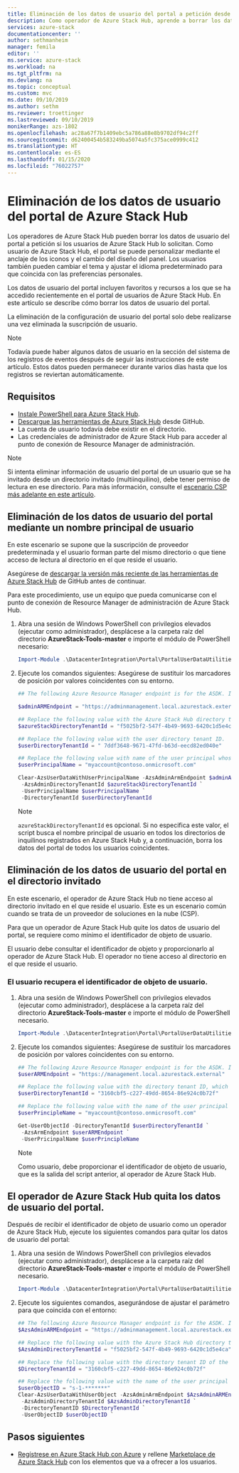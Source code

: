 ```yaml
---
title: Eliminación de los datos de usuario del portal a petición desde Azure Stack Hub. | Microsoft Docs
description: Como operador de Azure Stack Hub, aprende a borrar los datos de usuario del portal cuando lo soliciten los usuarios de Azure Stack Hub.
services: azure-stack
documentationcenter: ''
author: sethmanheim
manager: femila
editor: ''
ms.service: azure-stack
ms.workload: na
ms.tgt_pltfrm: na
ms.devlang: na
ms.topic: conceptual
ms.custom: mvc
ms.date: 09/10/2019
ms.author: sethm
ms.reviewer: troettinger
ms.lastreviewed: 09/10/2019
monikerRange: azs-1802
ms.openlocfilehash: ac28a67f7b1409ebc5a786a88e8b9702df94c2ff
ms.sourcegitcommit: d62400454b583249ba5074a5fc375ace0999c412
ms.translationtype: HT
ms.contentlocale: es-ES
ms.lasthandoff: 01/15/2020
ms.locfileid: "76022757"
---
```

# <a name="clear-portal-user-data-from-azure-stack-hub"></a>Eliminación de los datos de usuario del portal de Azure Stack Hub

Los operadores de Azure Stack Hub pueden borrar los datos de usuario del portal a petición si los usuarios de Azure Stack Hub lo solicitan. Como usuario de Azure Stack Hub, el portal se puede personalizar mediante el anclaje de los iconos y el cambio del diseño del panel. Los usuarios también pueden cambiar el tema y ajustar el idioma predeterminado para que coincida con las preferencias personales. 

Los datos de usuario del portal incluyen favoritos y recursos a los que se ha accedido recientemente en el portal de usuarios de Azure Stack Hub. En este artículo se describe cómo borrar los datos de usuario del portal.

La eliminación de la configuración de usuario del portal solo debe realizarse una vez eliminada la suscripción de usuario.

> [!NOTE]
> Todavía puede haber algunos datos de usuario en la sección del sistema de los registros de eventos después de seguir las instrucciones de este artículo. Estos datos pueden permanecer durante varios días hasta que los registros se reviertan automáticamente.

## <a name="requirements"></a>Requisitos

- [Instale PowerShell para Azure Stack Hub](azure-stack-powershell-install.md).
- [Descargue las herramientas de Azure Stack Hub](azure-stack-powershell-download.md) desde GitHub.
- La cuenta de usuario todavía debe existir en el directorio.
- Las credenciales de administrador de Azure Stack Hub para acceder al punto de conexión de Resource Manager de administración.

> [!NOTE]
> Si intenta eliminar información de usuario del portal de un usuario que se ha invitado desde un directorio invitado (multiinquilino), debe tener permiso de lectura en ese directorio. Para más información, consulte el [escenario CSP más adelante en este artículo](#clear-portal-user-data-in-guest-directory).

## <a name="clear-portal-user-data-using-a-user-principal-name"></a>Eliminación de los datos de usuario del portal mediante un nombre principal de usuario

En este escenario se supone que la suscripción de proveedor predeterminada y el usuario forman parte del mismo directorio o que tiene acceso de lectura al directorio en el que reside el usuario.

Asegúrese de [descargar la versión más reciente de las herramientas de Azure Stack Hub](azure-stack-powershell-download.md) de GitHub antes de continuar.

Para este procedimiento, use un equipo que pueda comunicarse con el punto de conexión de Resource Manager de administración de Azure Stack Hub.

1. Abra una sesión de Windows PowerShell con privilegios elevados (ejecutar como administrador), desplácese a la carpeta raíz del directorio **AzureStack-Tools-master** e importe el módulo de PowerShell necesario:

   ```powershell
   Import-Module .\DatacenterIntegration\Portal\PortalUserDataUtilities.psm1
   ```

2. Ejecute los comandos siguientes: Asegúrese de sustituir los marcadores de posición por valores coincidentes con su entorno.

   ```powershell
   ## The following Azure Resource Manager endpoint is for the ASDK. If you are in a multinode environment, contact your operator or service provider to get the endpoint.

   $adminARMEndpoint = "https://adminmanagement.local.azurestack.external"

   ## Replace the following value with the Azure Stack Hub directory tenant ID.
   $azureStackDirectoryTenantId = "f5025bf2-547f-4b49-9693-6420c1d5e4ca"

   ## Replace the following value with the user directory tenant ID.
   $userDirectoryTenantId = " 7ddf3648-9671-47fd-b63d-eecd82ed040e"

   ## Replace the following value with name of the user principal whose portal user data is to be cleared.
   $userPrincipalName = "myaccount@contoso.onmicrosoft.com"

   Clear-AzsUserDataWithUserPrincipalName -AzsAdminArmEndpoint $adminARMEndpoint `
    -AzsAdminDirectoryTenantId $azureStackDirectoryTenantId `
    -UserPrincipalName $userPrincipalName `
    -DirectoryTenantId $userDirectoryTenantId
   ```

   > [!NOTE]
   > `azureStackDirectoryTenantId` es opcional. Si no especifica este valor, el script busca el nombre principal de usuario en todos los directorios de inquilinos registrados en Azure Stack Hub y, a continuación, borra los datos del portal de todos los usuarios coincidentes.

## <a name="clear-portal-user-data-in-guest-directory"></a>Eliminación de los datos de usuario del portal en el directorio invitado

En este escenario, el operador de Azure Stack Hub no tiene acceso al directorio invitado en el que reside el usuario. Este es un escenario común cuando se trata de un proveedor de soluciones en la nube (CSP).

Para que un operador de Azure Stack Hub quite los datos de usuario del portal, se requiere como mínimo el identificador de objeto de usuario.

El usuario debe consultar el identificador de objeto y proporcionarlo al operador de Azure Stack Hub. El operador no tiene acceso al directorio en el que reside el usuario.

### <a name="user-retrieves-the-user-object-id"></a>El usuario recupera el identificador de objeto de usuario.

1. Abra una sesión de Windows PowerShell con privilegios elevados (ejecutar como administrador), desplácese a la carpeta raíz del directorio **AzureStack-Tools-master** e importe el módulo de PowerShell necesario.

   ```powershell
   Import-Module .\DatacenterIntegration\Portal\PortalUserDataUtilities.psm1
   ```

2. Ejecute los comandos siguientes: Asegúrese de sustituir los marcadores de posición por valores coincidentes con su entorno.

   ```powershell
   ## The following Azure Resource Manager endpoint is for the ASDK. If you are in a multinode environment, contact your operator or service provider to get the endpoint.
   $userARMEndpoint = "https://management.local.azurestack.external"

   ## Replace the following value with the directory tenant ID, which contains the user account.
   $userDirectoryTenantId = "3160cbf5-c227-49dd-8654-86e924c0b72f"

   ## Replace the following value with the name of the user principal whose portal user data is to be cleared.
   $userPrincipleName = "myaccount@contoso.onmicrosoft.com"

   Get-UserObjectId -DirectoryTenantId $userDirectoryTenantId `
    -AzsArmEndpoint $userARMEndpoint `
    -UserPricinpalName $userPrincipleName
   ```

   > [!NOTE]
   > Como usuario, debe proporcionar el identificador de objeto de usuario, que es la salida del script anterior, al operador de Azure Stack Hub.

## <a name="azure-stack-hub-operator-removes-the-portal-user-data"></a>El operador de Azure Stack Hub quita los datos de usuario del portal.

Después de recibir el identificador de objeto de usuario como un operador de Azure Stack Hub, ejecute los siguientes comandos para quitar los datos de usuario del portal:

1. Abra una sesión de Windows PowerShell con privilegios elevados (ejecutar como administrador), desplácese a la carpeta raíz del directorio **AzureStack-Tools-master** e importe el módulo de PowerShell necesario.

   ```powershell
   Import-Module .\DatacenterIntegration\Portal\PortalUserDataUtilities.psm1
   ```

2. Ejecute los siguientes comandos, asegurándose de ajustar el parámetro para que coincida con el entorno:

   ```powershell
   ## The following Azure Resource Manager endpoint is for the ASDK. If you are in a multinode environment, contact your operator or service provider to get the endpoint.
   $AzsAdminARMEndpoint = "https://adminmanagement.local.azurestack.external"

   ## Replace the following value with the Azure Stack Hub directory tenant ID.
   $AzsAdminDirectoryTenantId = "f5025bf2-547f-4b49-9693-6420c1d5e4ca"
   
   ## Replace the following value with the directory tenant ID of the user to clear.
   $DirectoryTenantId = "3160cbf5-c227-49dd-8654-86e924c0b72f"

   ## Replace the following value with the name of the user principal whose portal user data is to be cleared.
   $userObjectID = "s-1-*******"
   Clear-AzsUserDataWithUserObject -AzsAdminArmEndpoint $AzsAdminARMEndpoint `
    -AzsAdminDirectoryTenantId $AzsAdminDirectoryTenantId `
    -DirectoryTenantID $DirectoryTenantId `
    -UserObjectID $userObjectID `
   ```

## <a name="next-steps"></a>Pasos siguientes

- [Regístrese en Azure Stack Hub con Azure](azure-stack-registration.md) y rellene [Marketplace de Azure Stack Hub](azure-stack-marketplace.md) con los elementos que va a ofrecer a los usuarios.
